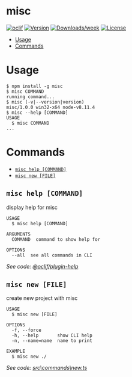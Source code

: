 misc
====



[![oclif](https://img.shields.io/badge/cli-oclif-brightgreen.svg)](https://oclif.io)
[![Version](https://img.shields.io/npm/v/misc.svg)](https://npmjs.org/package/misc)
[![Downloads/week](https://img.shields.io/npm/dw/misc.svg)](https://npmjs.org/package/misc)
[![License](https://img.shields.io/npm/l/misc.svg)](https://github.com/fullstackoverflow/Misc-cli/blob/master/package.json)

<!-- toc -->
* [Usage](#usage)
* [Commands](#commands)
<!-- tocstop -->
# Usage
<!-- usage -->
```sh-session
$ npm install -g misc
$ misc COMMAND
running command...
$ misc (-v|--version|version)
misc/1.0.0 win32-x64 node-v8.11.4
$ misc --help [COMMAND]
USAGE
  $ misc COMMAND
...
```
<!-- usagestop -->
# Commands
<!-- commands -->
* [`misc help [COMMAND]`](#misc-help-command)
* [`misc new [FILE]`](#misc-new-file)

## `misc help [COMMAND]`

display help for misc

```
USAGE
  $ misc help [COMMAND]

ARGUMENTS
  COMMAND  command to show help for

OPTIONS
  --all  see all commands in CLI
```

_See code: [@oclif/plugin-help](https://github.com/oclif/plugin-help/blob/v2.1.4/src\commands\help.ts)_

## `misc new [FILE]`

create new project with misc

```
USAGE
  $ misc new [FILE]

OPTIONS
  -f, --force
  -h, --help       show CLI help
  -n, --name=name  name to print

EXAMPLE
  $ misc new ./
```

_See code: [src\commands\new.ts](https://github.com/fullstackoverflow/misc-cli/blob/v1.0.0/src\commands\new.ts)_
<!-- commandsstop -->
